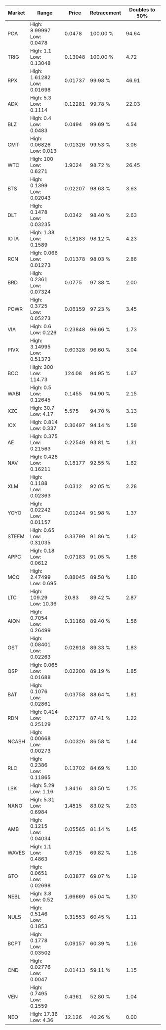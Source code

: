 | Market | Range | Price| Retracement | Doubles to 50% |
| --- | --- | --- | --- | --- |
| POA | High: 8.99997<br />Low: 0.0478 | 0.0478 | 100.00 % | 94.64 |
| TRIG | High: 1.1<br />Low: 0.13048 | 0.13048 | 100.00 % | 4.72 |
| RPX | High: 1.61282<br />Low: 0.01698 | 0.01737 | 99.98 % | 46.91 |
| ADX | High: 5.3<br />Low: 0.1114 | 0.12281 | 99.78 % | 22.03 |
| BLZ | High: 0.4<br />Low: 0.0483 | 0.0494 | 99.69 % | 4.54 |
| CMT | High: 0.06826<br />Low: 0.013 | 0.01326 | 99.53 % | 3.06 |
| WTC | High: 100<br />Low: 0.6271 | 1.9024 | 98.72 % | 26.45 |
| BTS | High: 0.1399<br />Low: 0.02043 | 0.02207 | 98.63 % | 3.63 |
| DLT | High: 0.1478<br />Low: 0.03235 | 0.0342 | 98.40 % | 2.63 |
| IOTA | High: 1.38<br />Low: 0.1589 | 0.18183 | 98.12 % | 4.23 |
| RCN | High: 0.066<br />Low: 0.01273 | 0.01378 | 98.03 % | 2.86 |
| BRD | High: 0.2361<br />Low: 0.07324 | 0.0775 | 97.38 % | 2.00 |
| POWR | High: 0.3725<br />Low: 0.05273 | 0.06159 | 97.23 % | 3.45 |
| VIA | High: 0.6<br />Low: 0.226 | 0.23848 | 96.66 % | 1.73 |
| PIVX | High: 3.14995<br />Low: 0.51373 | 0.60328 | 96.60 % | 3.04 |
| BCC | High: 300<br />Low: 114.73 | 124.08 | 94.95 % | 1.67 |
| WABI | High: 0.5<br />Low: 0.12645 | 0.1455 | 94.90 % | 2.15 |
| XZC | High: 30.7<br />Low: 4.17 | 5.575 | 94.70 % | 3.13 |
| ICX | High: 0.814<br />Low: 0.337 | 0.36497 | 94.14 % | 1.58 |
| AE | High: 0.375<br />Low: 0.21563 | 0.22549 | 93.81 % | 1.31 |
| NAV | High: 0.426<br />Low: 0.16211 | 0.18177 | 92.55 % | 1.62 |
| XLM | High: 0.1188<br />Low: 0.02363 | 0.0312 | 92.05 % | 2.28 |
| YOYO | High: 0.02242<br />Low: 0.01157 | 0.01244 | 91.98 % | 1.37 |
| STEEM | High: 0.65<br />Low: 0.31035 | 0.33799 | 91.86 % | 1.42 |
| APPC | High: 0.18<br />Low: 0.0612 | 0.07183 | 91.05 % | 1.68 |
| MCO | High: 2.47499<br />Low: 0.695 | 0.88045 | 89.58 % | 1.80 |
| LTC | High: 109.29<br />Low: 10.36 | 20.83 | 89.42 % | 2.87 |
| AION | High: 0.7054<br />Low: 0.26499 | 0.31168 | 89.40 % | 1.56 |
| OST | High: 0.08401<br />Low: 0.02263 | 0.02918 | 89.33 % | 1.83 |
| QSP | High: 0.065<br />Low: 0.01688 | 0.02208 | 89.19 % | 1.85 |
| BAT | High: 0.1076<br />Low: 0.02861 | 0.03758 | 88.64 % | 1.81 |
| RDN | High: 0.414<br />Low: 0.25129 | 0.27177 | 87.41 % | 1.22 |
| NCASH | High: 0.00668<br />Low: 0.00273 | 0.00326 | 86.58 % | 1.44 |
| RLC | High: 0.2386<br />Low: 0.11865 | 0.13702 | 84.69 % | 1.30 |
| LSK | High: 5.29<br />Low: 1.16 | 1.8416 | 83.50 % | 1.75 |
| NANO | High: 5.31<br />Low: 0.6984 | 1.4815 | 83.02 % | 2.03 |
| AMB | High: 0.1215<br />Low: 0.04034 | 0.05565 | 81.14 % | 1.45 |
| WAVES | High: 1.1<br />Low: 0.4863 | 0.6715 | 69.82 % | 1.18 |
| GTO | High: 0.0651<br />Low: 0.02698 | 0.03877 | 69.07 % | 1.19 |
| NEBL | High: 3.8<br />Low: 0.52 | 1.66669 | 65.04 % | 1.30 |
| NULS | High: 0.5146<br />Low: 0.1853 | 0.31553 | 60.45 % | 1.11 |
| BCPT | High: 0.1778<br />Low: 0.03502 | 0.09157 | 60.39 % | 1.16 |
| CND | High: 0.02776<br />Low: 0.0047 | 0.01413 | 59.11 % | 1.15 |
| VEN | High: 0.7495<br />Low: 0.1559 | 0.4361 | 52.80 % | 1.04 |
| NEO | High: 17.36<br />Low: 4.36 | 12.126 | 40.26 % | 0.00 |
